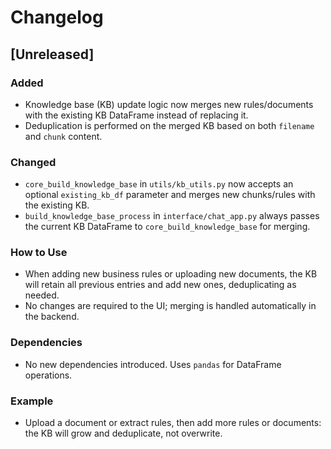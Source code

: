 # Changelog

## [Unreleased]

### Added
- Knowledge base (KB) update logic now merges new rules/documents with the existing KB DataFrame instead of replacing it.
- Deduplication is performed on the merged KB based on both `filename` and `chunk` content.

### Changed
- `core_build_knowledge_base` in `utils/kb_utils.py` now accepts an optional `existing_kb_df` parameter and merges new chunks/rules with the existing KB.
- `build_knowledge_base_process` in `interface/chat_app.py` always passes the current KB DataFrame to `core_build_knowledge_base` for merging.

### How to Use
- When adding new business rules or uploading new documents, the KB will retain all previous entries and add new ones, deduplicating as needed.
- No changes are required to the UI; merging is handled automatically in the backend.

### Dependencies
- No new dependencies introduced. Uses `pandas` for DataFrame operations.

### Example
- Upload a document or extract rules, then add more rules or documents: the KB will grow and deduplicate, not overwrite.
